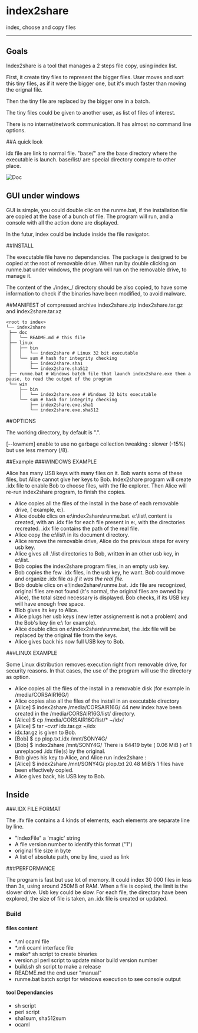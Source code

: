index2share
=====

index, choose and copy files

-----------

## Goals

Index2share is a tool that manages a 2 steps file copy, using index list.
 
First, it create tiny files to represent the bigger files. User moves and sort 
this tiny files, as if it were the bigger one, but it's much faster than moving the orignal file.

Then the tiny file are replaced by the bigger one in a batch.

The tiny files could be given to another user, as list of files of interest.

There is no internet/network communication. It has almost no command line options.

##A quick look 

idx file are link to normal file. "base/" are the base directory where the executable is launch. base/list/ are special directory compare to other place.

![Doc](https://github.com/nicolasboulay/index2share/raw/master/i2s.jpg
"before and after an index2share run")

## GUI under windows

GUI is simple, you could double clic on the runme.bat, if the
installation file are copied at the base of a bunch of file. The
program will run, and a console with all the action done are
displayed.

In the futur, index could be include inside the file navigator. 

##INSTALL

The executable file have no dependancies. The package is designed to be copied at the root of removable drive. 
When run by double clicking on runme.bat under windows, the program will run on the removable drive, to manage it.

The content of the ./index_/ directory should be also copied, to have some information to check if the binaries 
have been modified, to avoid malware.

##MANIFEST of compressed archive
index2share.zip index2share.tar.gz and index2share.tar.xz

    <root to index> 
    └── index2share
     ├── doc
     │   └── README.md # this file
     ├── linux
     │   ├── bin
     │   │   └── index2share # Linux 32 bit executable
     │   └── sum # hash for integrity checking
     │       ├── index2share.sha1
     │       └── index2share.sha512
     ├── runme.bat # Windows batch file that launch index2share.exe then a pause, to read the output of the program
     └── win
         ├── bin
         │   └── index2share.exe # Windows 32 bits executable
         └── sum # hash for integrity checking
             ├── index2share.exe.sha1
             └── index2share.exe.sha512


##OPTIONS

The working directory, by default is ".".

[--lowmem] enable to use no garbage collection tweaking : slower (-15%) but use less memory (/8).

##Example
###WINDOWS EXAMPLE

Alice has many USB keys with many files on it. Bob wants some of these files, but Alice cannot give her keys to Bob. 
Index2share program will create .idx file to enable Bob to choose files, with the file explorer. Then Alice will re-run 
index2share program, to finish the copies.

* Alice copies all the files of the install in the base of each removable drive, ( example, e:\).
* Alice double clics on e:\index2share\runme.bat. 
  e:\list\ content is created, with an .idx file for each file present in e:, with the directories recreated. 
  .idx file contains the path of the real file.
* Alice copy the e:\list\ in its document directory.
* Alice remove the removable drive, Alice do the previous steps for every usb key.
* Alice gives all .\list directories to Bob, written in an other usb key, in e:\list\.
* Bob copies the index2share program files, in an empty usb key.
* Bob copies the few .idx files, in the usb key, he want. Bob could move and organize .idx file _as if it was the real file._
* Bob double clics on  e:\index2share\runme.bat.
  .idx file are recognized, original files are not found (it's normal, the original files are owned by Alice),
  the total sized necessary is displayed. Bob checks, if its USB key will have enough free space.
* Blob gives its key to Alice.
* Alice plugs her usb keys (new letter assignement is not a problem) and the Bob's key (in e:\ for example).
* Alice double clics on e:\index2share\runme.bat, the .idx file will be replaced by the original file from the keys.
* Alice gives back his now full USB key to Bob.

###LINUX EXAMPLE

Some Linux distribution removes execution right from removable drive, for security reasons. In that cases, the use of the program will use the directory as option.

* Alice copies all the files of the install in a removable disk (for example in /media/CORSAIR16G/)
* Alice copies also all the files of the install in an executable directory
* [Alice] $ index2share /media/CORSAIR16G/
  44 new index have been created in the /media/CORSAIR16G/list/ directory.
* [Alice] $ cp /media/CORSAIR16G/list/* ~/idx/
* [Alice] $ tar -cvzf idx.tar.gz ~/idx
* idx.tar.gz is given to Bob.
* [Bob] $ cp plop.txt.idx /mnt/SONY4G/
* [Bob] $ index2share /mnt/SONY4G/
  There is 64419 byte ( 0.06 MiB ) of 1 unreplaced .idx file(s) by the original.
* Bob gives his key to Alice, and Alice run index2share :
* [Alice] $ index2share /mnt/SONY4G/
  plop.txt 20.48 MiB/s
  1 files have been effectively copied.
* Alice gives back, his USB key to Bob.

## Inside

###.IDX FILE FORMAT

The .ifx file contains a 4 kinds of elements, each elements are separate line by line.

* "IndexFile" a 'magic' string
* A file version number to identify this format ("1")
* original file size in byte
* A list of absolute path, one by line, used as link

###PERFORMANCE

The program is fast but use lot of memory. It could index 30 000 files
in less than 3s, using around 250MB of RAM. 
When a file is copied, the limit is the slower drive. Usb key could be
slow. 
For each file, the directory have been explored, the size of file is taken, an .idx 
file is created or updated. 

### Build
#### files content

* *.ml ocaml file
* *.mli ocaml interface file
* make* sh script to create binaries
* version.pl perl script to update minor build version number
* build.sh sh script to make a release
* README.md the end user "manual"
* runme.bat batch script for windows execution to see console output

#### tool Dependancies

* sh script
* perl script
* sha1sum, sha512sum
* ocaml 
